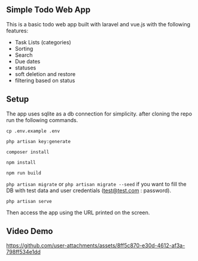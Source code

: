 ## Simple Todo Web App

This is a basic todo web app built with laravel and vue.js with the following features:
- Task Lists (categories)
- Sorting
- Search
- Due dates
- statuses
- soft deletion and restore
- filtering based on status

## Setup

The app uses sqlite as a db connection for simplicity. after cloning the repo run the following commands.

`cp .env.example .env`

`php artisan key:generate`

`composer install`

`npm install`

`npm run build`

`php artisan migrate` or `php artisan migrate --seed` if you want to fill the DB with test data and user credentials (test@test.com : password).

`php artisan serve`

Then access the app using the URL printed on the screen.

## Video Demo

https://github.com/user-attachments/assets/8ff5c870-e30d-4612-af3a-798ff534e1dd

